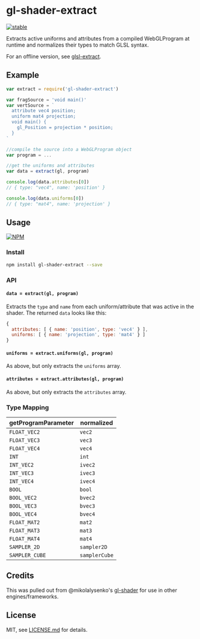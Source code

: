 # gl-shader-extract

[![stable](http://badges.github.io/stability-badges/dist/stable.svg)](http://github.com/badges/stability-badges)

Extracts active uniforms and attributes from a compiled WebGLProgram at runtime and normalizes their types to match GLSL syntax.

For an offline version, see [glsl-extract](https://www.npmjs.com/package/glsl-extract). 

## Example

```js
var extract = require('gl-shader-extract')

var fragSource = 'void main()'
var vertSource = `
  attribute vec4 position;
  uniform mat4 projection;
  void main() { 
    gl_Position = projection * position;
  }
`

//compile the source into a WebGLProgram object
var program = ...

//get the uniforms and attributes
var data = extract(gl, program)

console.log(data.attributes[0]) 
// { type: "vec4", name: 'position' }

console.log(data.uniforms[0]) 
// { type: "mat4", name: 'projection' }
```

## Usage

[![NPM](https://nodei.co/npm/gl-shader-extract.png)](https://www.npmjs.com/package/gl-shader-extract)

### Install

```sh
npm install gl-shader-extract --save
```

### API

#### `data = extract(gl, program)`

Extracts the `type` and `name` from each uniform/attribute that was active in the shader. The returned `data` looks like this:

```js
{
  attributes: [ { name: 'position', type: 'vec4' } ],
  uniforms: [ { name: 'projection', type: 'mat4' } ]
}
```

#### `uniforms = extract.uniforms(gl, program)`

As above, but only extracts the `uniforms` array.

#### `attributes = extract.attributes(gl, program)`

As above, but only extracts the `attributes` array.

### Type Mapping

|getProgramParameter|normalized|
|---|---|
| `FLOAT_VEC2` | `vec2` |
| `FLOAT_VEC3` | `vec3` |
| `FLOAT_VEC4` | `vec4` |
| `INT` | `int` |
| `INT_VEC2` | `ivec2` |
| `INT_VEC3` | `ivec3` |
| `INT_VEC4` | `ivec4` |
| `BOOL` | `bool` |
| `BOOL_VEC2` | `bvec2` |
| `BOOL_VEC3` | `bvec3` |
| `BOOL_VEC4` | `bvec4` |
| `FLOAT_MAT2` | `mat2` |
| `FLOAT_MAT3` | `mat3` |
| `FLOAT_MAT4` | `mat4` |
| `SAMPLER_2D` | `sampler2D` |
| `SAMPLER_CUBE` | `samplerCube` |

## Credits

This was pulled out from @mikolalysenko's [gl-shader](https://www.npmjs.com/package/glsl-shader) for use in other engines/frameworks.

## License

MIT, see [LICENSE.md](http://github.com/mattdesl/gl-shader-extract/blob/master/LICENSE.md) for details.
